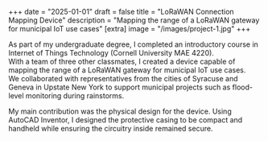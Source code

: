 +++
date = "2025-01-01"
draft = false
title = "LoRaWAN Connection Mapping Device"
description = "Mapping the range of a LoRaWAN gateway for municipal IoT use cases"
[extra]
image = "/images/project-1.jpg"
+++

As part of my undergraduate degree, I completed an introductory course in Internet of Things Technology (Cornell University MAE 4220).  
With a team of three other classmates, I created a device capable of mapping the range of a LoRaWAN gateway for municipal IoT use cases.  
We collaborated with representatives from the cities of Syracuse and Geneva in Upstate New York to support municipal projects such as flood-level monitoring during rainstorms.  

My main contribution was the physical design for the device. Using AutoCAD Inventor, I designed the protective casing to be compact and handheld while ensuring the circuitry inside remained secure.

